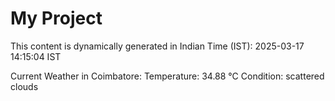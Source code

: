 # My Project

This content is dynamically generated in Indian Time (IST): 2025-03-17 14:15:04 IST


Current Weather in Coimbatore:
Temperature: 34.88 °C
Condition: scattered clouds
